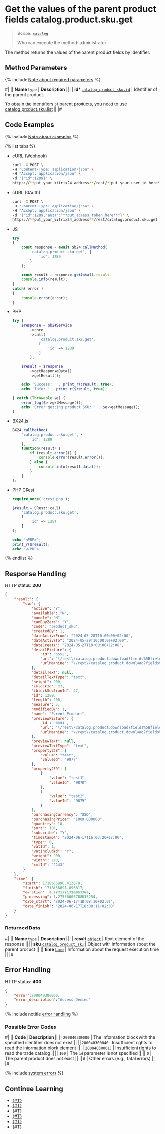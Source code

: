 # Get the values of the parent product fields catalog.product.sku.get

> Scope: [`catalog`](../../../scopes/permissions.md)
>
> Who can execute the method: administrator

The method returns the values of the parent product fields by identifier.

## Method Parameters

{% include [Note about required parameters](../../../../_includes/required.md) %}

#|
|| **Name**
`type` | **Description** ||
|| **id***
[`catalog_product_sku.id`](../../data-types.md#catalog_product_sku) | Identifier of the parent product.

To obtain the identifiers of parent products, you need to use [catalog.product.sku.list](./catalog-product-sku-list.md) ||
|#

## Code Examples

{% include [Note about examples](../../../../_includes/examples.md) %}

{% list tabs %}

- cURL (Webhook)

    ```bash
    curl -X POST \
    -H "Content-Type: application/json" \
    -H "Accept: application/json" \
    -d '{"id":1289}' \
    https://**put_your_bitrix24_address**/rest/**put_your_user_id_here**/**put_your_webhook_here**/catalog.product.sku.get
    ```

- cURL (OAuth)

    ```bash
    curl -X POST \
    -H "Content-Type: application/json" \
    -H "Accept: application/json" \
    -d '{"id":1289,"auth":"**put_access_token_here**"}' \
    https://**put_your_bitrix24_address**/rest/catalog.product.sku.get
    ```

- JS

    ```js
    try
    {
    	const response = await $b24.callMethod(
    		'catalog.product.sku.get', {
    			'id': 1289
    		}
    	);
    	
    	const result = response.getData().result;
    	console.info(result);
    }
    catch( error )
    {
    	console.error(error);
    }
    ```

- PHP

    ```php
    try {
        $response = $b24Service
            ->core
            ->call(
                'catalog.product.sku.get',
                [
                    'id' => 1289
                ]
            );
    
        $result = $response
            ->getResponseData()
            ->getResult();
    
        echo 'Success: ' . print_r($result, true);
        echo 'Info: ' . print_r($result, true);
    
    } catch (Throwable $e) {
        error_log($e->getMessage());
        echo 'Error getting product SKU: ' . $e->getMessage();
    }
    ```

- BX24.js

    ```js
    BX24.callMethod(
        'catalog.product.sku.get', {
            'id': 1289
        },
        function(result) {
            if (result.error()) {
                console.error(result.error());
            } else {
                console.info(result.data());
            }
        }
    );
    ```

- PHP CRest

    ```php
    require_once('crest.php');

    $result = CRest::call(
        'catalog.product.sku.get',
        [
            'id' => 1289
        ]
    );

    echo '<PRE>';
    print_r($result);
    echo '</PRE>';
    ```

{% endlist %}

## Response Handling

HTTP status: **200**

```json
{
    "result": {
        "sku": {
            "active": "Y",
            "available": "N",
            "bundle": "N",
            "canBuyZero": "Y",
            "code": "product_sku",
            "createdBy": 1,
            "dateActiveFrom": "2024-05-28T10:00:00+02:00",
            "dateActiveTo": "2024-05-29T10:00:00+02:00",
            "dateCreate": "2024-05-27T10:00:00+02:00",
            "detailPicture": {
                "id": "6552",
                "url": "\/rest\/catalog.product.download?fields%5BfieldName%5D=detailPicture\u0026fields%5BfileId%5D=6552\u0026fields%5BproductId%5D=1289",
                "urlMachine": "\/rest\/catalog.product.download?fields%5BfieldName%5D=detailPicture\u0026fields%5BfileId%5D=6552\u0026fields%5BproductId%5D=1289"
            },
            "detailText": null,
            "detailTextType": "text",
            "height": 100,
            "iblockId": 23,
            "iblockSectionId": 47,
            "id": 1289,
            "length": 100,
            "measure": 5,
            "modifiedBy": 1,
            "name": "Parent Product",
            "previewPicture": {
                "id": "6551",
                "url": "\/rest\/catalog.product.download?fields%5BfieldName%5D=previewPicture\u0026fields%5BfileId%5D=6551\u0026fields%5BproductId%5D=1289",
                "urlMachine": "\/rest\/catalog.product.download?fields%5BfieldName%5D=previewPicture\u0026fields%5BfileId%5D=6551\u0026fields%5BproductId%5D=1289"
            },
            "previewText": null,
            "previewTextType": "text",
            "property258": {
                "value": "test",
                "valueId": "9877"
            },
            "property259": [
                {
                    "value": "test1",
                    "valueId": "9878"
                },
                {
                    "value": "test2",
                    "valueId": "9879"
                }
            ],
            "purchasingCurrency": "USD",
            "purchasingPrice": "1000.000000",
            "quantity": 10,
            "sort": 100,
            "subscribe": "Y",
            "timestampX": "2024-06-17T16:03:20+02:00",
            "type": 6,
            "vatId": 1,
            "vatIncluded": "Y",
            "weight": 100,
            "width": 100,
            "xmlId": "1243"
        }
    },
    "time": {
        "start": 1718636890.413679,
        "finish": 1718636891.096817,
        "duration": 0.6831381320953369,
        "processing": 0.27536606788635254,
        "date_start": "2024-06-17T18:08:10+02:00",
        "date_finish": "2024-06-17T18:08:11+02:00"
    }
}
```

### Returned Data

#|
|| **Name**
`type` | **Description** ||
|| **result**
[`object`](../../../data-types.md) | Root element of the response ||
|| **sku**
[`catalog_product_sku`](../../data-types.md#catalog_product_sku) | Object with information about the parent product ||
|| **time**
[`time`](../../../data-types.md) | Information about the request execution time ||
|#

## Error Handling

HTTP status: **400**

```json
{
    "error":200040300010,
    "error_description":"Access Denied"
}
```

{% include notitle [error handling](../../../../_includes/error-info.md) %}

### Possible Error Codes

#|
|| **Code** | **Description** ||
|| `200040300000` | The information block with the specified identifier does not exist
|| 
|| `200040300040` | Insufficient rights to read the information block element
|| 
|| `200040300010` | Insufficient rights to read the trade catalog
|| 
|| `100` | The `id` parameter is not specified
|| 
|| `0` | The parent product does not exist
|| 
|| `0` | Other errors (e.g., fatal errors)
|| 
|#

{% include [system errors](../../../../_includes/system-errors.md) %}

## Continue Learning

- [{#T}](./catalog-product-sku-add.md)
- [{#T}](./catalog-product-sku-update.md)
- [{#T}](./catalog-product-sku-list.md)
- [{#T}](./catalog-product-sku-download.md)
- [{#T}](./catalog-product-sku-delete.md)
- [{#T}](./catalog-product-sku-get-fields-by-filter.md)